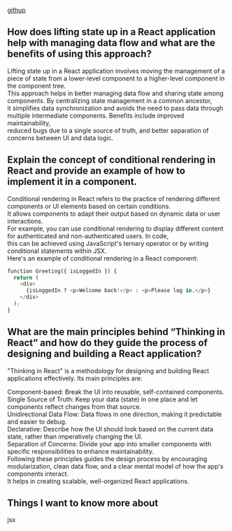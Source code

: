 [githup](https://ahmadlotfyfalah1998.github.io/reading-notes/)
## How does lifting state up in a React application help with managing data flow and what are the benefits of using this approach?
Lifting state up in a React application involves moving the management of a piece of state from a lower-level component to a higher-level component in the component tree.<br>
This approach helps in better managing data flow and sharing state among components. By centralizing state management in a common ancestor,<br>
it simplifies data synchronization and avoids the need to pass data through multiple intermediate components. Benefits include improved maintainability, <br>
reduced bugs due to a single source of truth, and better separation of concerns between UI and data logic.<br>




## Explain the concept of conditional rendering in React and provide an example of how to implement it in a component.
Conditional rendering in React refers to the practice of rendering different components or UI elements based on certain conditions. <br>
It allows components to adapt their output based on dynamic data or user interactions.<br>
For example, you can use conditional rendering to display different content for authenticated and non-authenticated users. In code, <br>
this can be achieved using JavaScript's ternary operator or by writing conditional statements within JSX.<br>
Here's an example of conditional rendering in a React component:<br>

```python
function Greeting({ isLoggedIn }) {
  return (
    <div>
      {isLoggedIn ? <p>Welcome back!</p> : <p>Please log in.</p>}
    </div>
  );
}
```



## What are the main principles behind “Thinking in React” and how do they guide the process of designing and building a React application?
"Thinking in React" is a methodology for designing and building React applications effectively. Its main principles are:<br>

Component-based: Break the UI into reusable, self-contained components.<br>
Single Source of Truth: Keep your data (state) in one place and let components reflect changes from that source.<br>
Unidirectional Data Flow: Data flows in one direction, making it predictable and easier to debug.<br>
Declarative: Describe how the UI should look based on the current data state, rather than imperatively changing the UI.<br>
Separation of Concerns: Divide your app into smaller components with specific responsibilities to enhance maintainability.<br>
Following these principles guides the design process by encouraging modularization, clean data flow, and a clear mental model of how the app's components interact.<br>
It helps in creating scalable, well-organized React applications.<br>

## Things I want to know more about
jsx<br>
